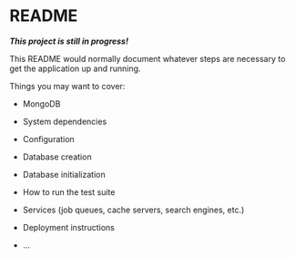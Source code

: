 # README

***This project is still in progress!***

This README would normally document whatever steps are necessary to get the
application up and running.

Things you may want to cover:

* MongoDB

* System dependencies

* Configuration

* Database creation

* Database initialization

* How to run the test suite

* Services (job queues, cache servers, search engines, etc.)

* Deployment instructions

* ...
